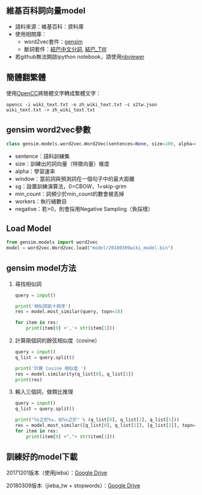 ## 維基百科詞向量model

* 語料來源：<a herf="https://zh.wikipedia.org/wiki/Wikipedia:%E6%95%B0%E6%8D%AE%E5%BA%93%E4%B8%8B%E8%BD%BD">維基百科：資料庫</a>
* 使用相關庫：
  * word2vec套件：<a href="https://github.com/RaRe-Technologies/gensim">gensim</a>
  * 斷詞套件：<a href="https://github.com/fxsjy/jieba">結巴中文分詞</a>, <a href="https://github.com/ldkrsi/jieba-zh_TW">結巴_TW</a>
* 若github無法開啟ipython notebook，請使用<a href="http://nbviewer.jupyter.org/">nbviewer</a>




## 簡體翻繁體

使用<a href="https://github.com/BYVoid/OpenCC">OpenCC</a>將簡體文字轉成繁體文字：

```
opencc -i wiki_text.txt -o zh_wiki_text.txt -c s2tw.json
wiki_text.txt -> zh_wiki_text.txt
```



## gensim word2vec參數

```python
class gensim.models.word2vec.Word2Vec(sentences=None, size=100, alpha=0.025, window=5, min_count=5, max_vocab_size=None, sample=0.001, seed=1, workers=3, min_alpha=0.0001, sg=0, hs=0, negative=5, cbow_mean=1, hashfxn=<built-in function hash>, iter=5, null_word=0, trim_rule=None, sorted_vocab=1, batch_words=10000)
```

* sentence：語料訓練集
* size：訓練出的詞向量（特徵向量）維度
* alpha：學習速率
* window：當前詞與預測詞在一個句子中的最大距離
* sg：設置訓練演算法，0=CBOW，1=skip-grim
* min_count：詞頻少於min_count的數會被丟掉
* workers：執行緒數目
* negative：若>0，則會採用Negative Sampling（負採樣）



## Load Model

```python
from gensim.models import word2vec
model = word2vec.Word2vec.load("model/20180309wiki_model.bin")
```



## gensim model方法

1. 尋找相似詞

   ```python
   query = input()

   print('相似詞前十排序')
   res = model.most_similar(query, topn=10)

   for item in res:
       print(item[0] +','+ str(item[1]))
   ```

2. 計算兩個詞的餘弦相似度（cosine）

   ```python
   query = input()
   q_list = query.split()

   print('計算 Cosine 相似度 ')
   res = model.similarity(q_list[0], q_list[1])
   print(res)
   ```

3. 輸入三個詞，做類比推理

   ```python
   query = input()
   q_list = query.split()

   print("%s之於%s，如%s之於" % (q_list[0], q_list[2], q_list[1]))
   res = model.most_similar([q_list[0], q_list[1]], [q_list[2]], topn= 100)
   for item in res:
       print(item[0] +","+ str(item[1]))
   ```



## 訓練好的model下載

20171201版本（使用jieba）：<a href="https://drive.google.com/file/d/1BJmXftGSnPqYCNf539HQKSQ2KKno7bbI/view?usp=sharing">Google Drive</a>

20180309版本（jieba_tw + stopwords）：<a href="https://drive.google.com/file/d/1gpoE-WJmRVMe3Tu0NOKvyvAaR-Si7TfL/view?usp=sharing">Google Drive</a>
